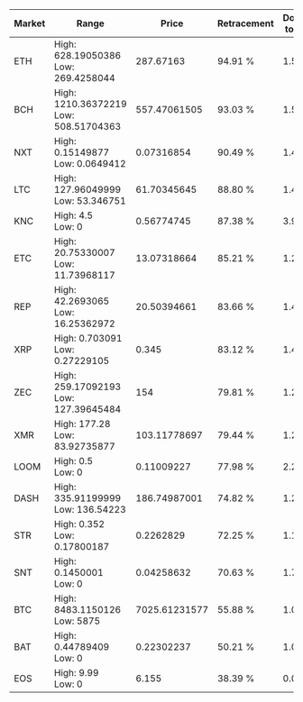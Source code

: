 | Market | Range | Price| Retracement | Doubles to 50% |
| --- | --- | --- | --- | --- |
| ETH | High: 628.19050386<br />Low: 269.4258044 | 287.67163 | 94.91 % | 1.56 |
| BCH | High: 1210.36372219<br />Low: 508.51704363 | 557.47061505 | 93.03 % | 1.54 |
| NXT | High: 0.15149877<br />Low: 0.0649412 | 0.07316854 | 90.49 % | 1.48 |
| LTC | High: 127.96049999<br />Low: 53.346751 | 61.70345645 | 88.80 % | 1.47 |
| KNC | High: 4.5<br />Low: 0 | 0.56774745 | 87.38 % | 3.96 |
| ETC | High: 20.75330007<br />Low: 11.73968117 | 13.07318664 | 85.21 % | 1.24 |
| REP | High: 42.2693065<br />Low: 16.25362972 | 20.50394661 | 83.66 % | 1.43 |
| XRP | High: 0.703091<br />Low: 0.27229105 | 0.345 | 83.12 % | 1.41 |
| ZEC | High: 259.17092193<br />Low: 127.39645484 | 154 | 79.81 % | 1.26 |
| XMR | High: 177.28<br />Low: 83.92735877 | 103.11778697 | 79.44 % | 1.27 |
| LOOM | High: 0.5<br />Low: 0 | 0.11009227 | 77.98 % | 2.27 |
| DASH | High: 335.91199999<br />Low: 136.54223 | 186.74987001 | 74.82 % | 1.26 |
| STR | High: 0.352<br />Low: 0.17800187 | 0.2262829 | 72.25 % | 1.17 |
| SNT | High: 0.1450001<br />Low: 0 | 0.04258632 | 70.63 % | 1.70 |
| BTC | High: 8483.1150126<br />Low: 5875 | 7025.61231577 | 55.88 % | 1.02 |
| BAT | High: 0.44789409<br />Low: 0 | 0.22302237 | 50.21 % | 1.00 |
| EOS | High: 9.99<br />Low: 0 | 6.155 | 38.39 % | 0.00 |
